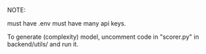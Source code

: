 NOTE: 

must have .env must have many api keys.



To generate (complexity) model, uncomment code in "scorer.py" in backend/utils/ and run it.